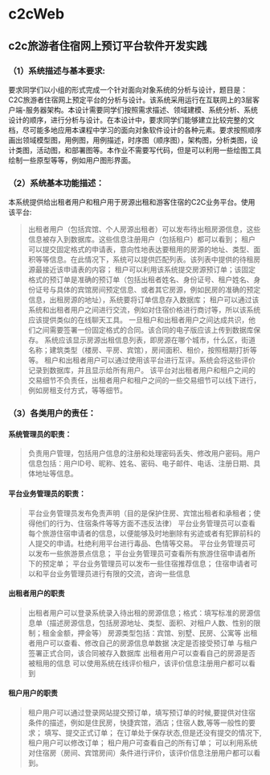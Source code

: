# c2cWeb 
## c2c旅游者住宿网上预订平台软件开发实践
### （1）系统描述与基本要求:
要求同学们以小组的形式完成一个针对面向对象系统的分析与设计，题目是：C2C旅游者住宿网上预定平台的分析与设计。该系统采用运行在互联网上的3层客户端-服务器架构。本设计需要同学们按照需求描述、领域建模、系统分析、系统设计的顺序，进行分析与设计。在本设计中，要求同学们能够建立比较完整的文档，尽可能多地应用本课程中学习的面向对象软件设计的各种元素。要求按照顺序画出领域模型图，用例图，用例描述，时序图（顺序图），架构图，分析类图，设计类图，活动图，和部署图等。本作业不需要写代码，但是可以利用一些绘图工具绘制一些原型等等，例如用户图形界面。

### （2）系统基本功能描述：
本系统提供给出租者用户和租户用于房源出租和游客住宿的C2C业务平台。使用该平台:
>	出租者用户（包括宾馆、个人房源出租者）可以发布待出租房源信息，这些信息被存入到数据库。这些信息注册用户（包括租户）都可以看到；
>	租户可以提交固定格式的申请表，意向性地表达要租用的房源的地址、类型、面积等等信息。在此情况下，系统可以提供匹配列表。该列表中提供的待租房源最接近该申请表的内容；
>	租户可以利用该系统提交房源预订单；该固定格式的预订单是准确的预订单（包括出租者姓名、身份证号、租户姓名、身份证号与具体的宾馆房间预定信息、或者其它房源，例如民房的准确的预定信息，出租房源的地址），系统要将订单信息存入数据库；
>	租户可以通过该系统和出租者用户之间进行交流，例如对住宿价格进行商讨等，所以该系统应该提供类似的在线聊天工具。 一旦租户和出租者用户之间达成共识，他们之间需要签署一份固定格式的合同。该合同的电子版应该上传到数据库保存。
>	系统应该显示房源出租信息列表，即房源在哪个城市，什么区，街道名称；建筑类型（楼房、平房、宾馆），房间面积、租价，按照租期打折等等。
>	租户和出租者用户可以通过使用该平台进行互评。系统会将这些评价记录到数据库，并且显示给所有用户。
>	该平台对出租者用户和租户之间的交易细节不负责任，出租者用户和租户之间的一些交易细节可以线下进行，例如房租支付方式，等等细节。
### （3）各类用户的责任：
####	系统管理员的职责：
>	负责用户管理，包括用户信息的注册和处理密码丢失、修改用户密码。用户信息包括：用户ID号、昵称、姓名、密码、电子邮件、电话、注册日期、具体地址等信息。
####	平台业务管理员的职责：
>	平台业务管理员发布免责声明（目的是保护住房、宾馆出租者和承租者；使得他们的行为、住宿条件等等方面不违反法律）
>	平台业务管理员可以查看每个旅游住宿申请者的信息，以便能够及时地删除有劣迹或者有犯罪前科的人提交的申请。杜绝利用平台进行毒品、色情等交易。
>	平台业务管理员可以发布一些旅游景点信息；
>	平台业务管理员可查看所有旅游住宿申请者所下的预定单；
>	平台业务管理员可以发布一些住宿推荐信息；
>	住宿申请者可以和平台业务管理员进行有限的交流，咨询一些信息

####	出租者用户的职责
>	出租者用户可以登录系统录入待出租的房源信息；格式：填写标准的房源信息单（描述房源信息，包括房源地址、类型、面积、对租户人数、性别的限制；租金金额，押金等）
>	房源类型包括：宾馆、别墅、民房、公寓等
>	出租者用户可以查看、修改自己的房源信息单数据
>	决定是否接受预订单
>	与租户签署正式合同，该合同被存入数据库
>	出租者用户可以查看自己的房源是否被租用的信息
>	可以使用系统在线评价租户，该评价信息注册用户都可以看到
####	租户用户的职责
>	租户用户可以通过登录网站提交预订单，填写预订单的时候,要提供对住宿条件的描述，例如是住民房，快捷宾馆，酒店；住宿人数,等等一般性的要求；
>	填写、提交正式订单；
>	在订单处于保存状态,但是还没有提交的情况下,租户用户可以修改订单；
>	租户用户可查看自己的所有订单；
>	可以利用系统对住宿房（房间、宾馆房间）条件进行评价，该评价信息注册用户都可以看到。
